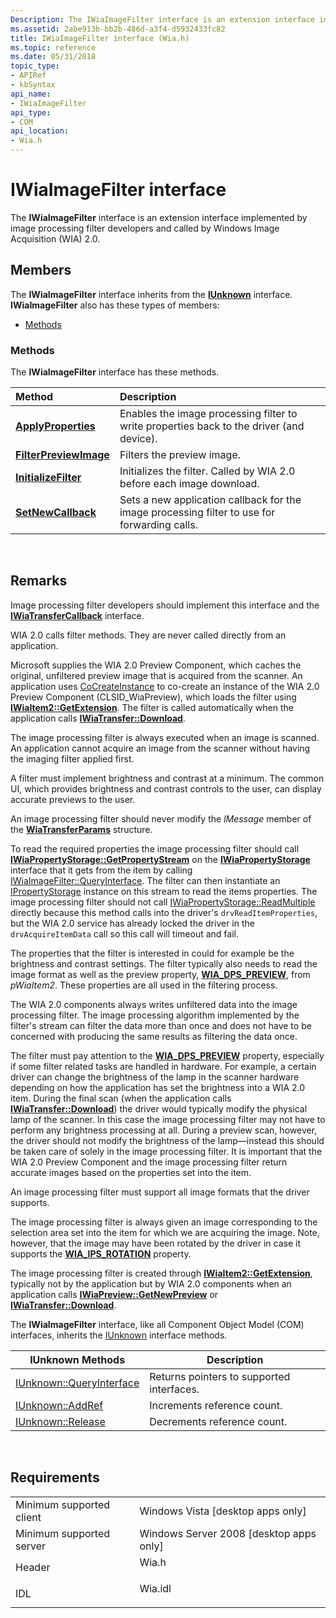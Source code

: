 ```yaml
---
Description: The IWiaImageFilter interface is an extension interface implemented by image processing filter developers and called by Windows Image Acquisition (WIA) 2.0.
ms.assetid: 2abe913b-bb2b-486d-a3f4-d5932433fc82
title: IWiaImageFilter interface (Wia.h)
ms.topic: reference
ms.date: 05/31/2018
topic_type: 
- APIRef
- kbSyntax
api_name: 
- IWiaImageFilter
api_type: 
- COM
api_location: 
- Wia.h
---
```


# IWiaImageFilter interface

The **IWiaImageFilter** interface is an extension interface implemented by image processing filter developers and called by Windows Image Acquisition (WIA) 2.0.

## Members

The **IWiaImageFilter** interface inherits from the [**IUnknown**](/windows/win32/api/unknwn/nn-unknwn-iunknown) interface. **IWiaImageFilter** also has these types of members:

-   [Methods](#methods)

### Methods

The **IWiaImageFilter** interface has these methods.



| Method                                                                | Description                                                                                             |
|:----------------------------------------------------------------------|:--------------------------------------------------------------------------------------------------------|
| [**ApplyProperties**](-wia-iwiaimagefilter-applyproperties.md)       | Enables the image processing filter to write properties back to the driver (and device).<br/>     |
| [**FilterPreviewImage**](-wia-iwiaimagefilter-filterpreviewimage.md) | Filters the preview image.<br/>                                                                   |
| [**InitializeFilter**](-wia-iwiaimagefilter-initializefilter.md)     | Initializes the filter. Called by WIA 2.0 before each image download. <br/>                       |
| [**SetNewCallback**](-wia-iwiaimagefilter-setnewcallback.md)         | Sets a new application callback for the image processing filter to use for forwarding calls.<br/> |



 

## Remarks

Image processing filter developers should implement this interface and the [**IWiaTransferCallback**](-wia-iwiatransfercallback.md) interface.

WIA 2.0 calls filter methods. They are never called directly from an application.

Microsoft supplies the WIA 2.0 Preview Component, which caches the original, unfiltered preview image that is acquired from the scanner. An application uses [CoCreateInstance](/windows/win32/api/combaseapi/nf-combaseapi-cocreateinstance) to co-create an instance of the WIA 2.0 Preview Component (CLSID\_WiaPreview), which loads the filter using [**IWiaItem2::GetExtension**](-wia-iwiaitem2-getextension.md). The filter is called automatically when the application calls [**IWiaTransfer::Download**](-wia-iwiatransfer-download.md).

The image processing filter is always executed when an image is scanned. An application cannot acquire an image from the scanner without having the imaging filter applied first.

A filter must implement brightness and contrast at a minimum. The common UI, which provides brightness and contrast controls to the user, can display accurate previews to the user.

An image processing filter should never modify the *lMessage* member of the [**WiaTransferParams**](-wia-wiatransferparams.md) structure.

To read the required properties the image processing filter should call [**IWiaPropertyStorage::GetPropertyStream**](/windows/desktop/api/wia_xp/nf-wia_xp-iwiapropertystorage-getpropertystream) on the [**IWiaPropertyStorage**](/windows/desktop/api/wia_xp/nn-wia_xp-iwiapropertystorage) interface that it gets from the item by calling [IWiaImageFilter::QueryInterface](/windows/win32/api/unknwn/nf-unknwn-iunknown-queryinterface(q)). The filter can then instantiate an [IPropertyStorage](/windows/win32/api/propidlbase/nn-propidlbase-ipropertystorage) instance on this stream to read the items properties. The image processing filter should not call [IWiaPropertyStorage::ReadMultiple](/windows/win32/api/propidlbase/nf-propidlbase-ipropertystorage-readmultiple) directly because this method calls into the driver's `drvReadItemProperties`, but the WIA 2.0 service has already locked the driver in the `drvAcquireItemData` call so this call will timeout and fail.

The properties that the filter is interested in could for example be the brightness and contrast settings. The filter typically also needs to read the image format as well as the preview property, [**WIA\_DPS\_PREVIEW**](-wia-wiaitempropscannerdevice.md), from *pWiaItem2*. These properties are all used in the filtering process.

The WIA 2.0 components always writes unfiltered data into the image processing filter. The image processing algorithm implemented by the filter's stream can filter the data more than once and does not have to be concerned with producing the same results as filtering the data once.

The filter must pay attention to the [**WIA\_DPS\_PREVIEW**](-wia-wiaitempropscannerdevice.md) property, especially if some filter related tasks are handled in hardware. For example, a certain driver can change the brightness of the lamp in the scanner hardware depending on how the application has set the brightness into a WIA 2.0 item. During the final scan (when the application calls [**IWiaTransfer::Download**](-wia-iwiatransfer-download.md)) the driver would typically modify the physical lamp of the scanner. In this case the image processing filter may not have to perform any brightness processing at all. During a preview scan, however, the driver should not modify the brightness of the lamp—instead this should be taken care of solely in the image processing filter. It is important that the WIA 2.0 Preview Component and the image processing filter return accurate images based on the properties set into the item.

An image processing filter must support all image formats that the driver supports.

The image processing filter is always given an image corresponding to the selection area set into the item for which we are acquiring the image. Note, however, that the image may have been rotated by the driver in case it supports the [**WIA\_IPS\_ROTATION**](-wia-wiaitempropscanneritem.md) property.

The image processing filter is created through [**IWiaItem2::GetExtension**](-wia-iwiaitem2-getextension.md), typically not by the application but by WIA 2.0 components when an application calls [**IWiaPreview::GetNewPreview**](-wia-iwiapreview-getnewpreview.md) or [**IWiaTransfer::Download**](-wia-iwiatransfer-download.md).

The **IWiaImageFilter** interface, like all Component Object Model (COM) interfaces, inherits the [IUnknown](/windows/win32/api/unknwn/nn-unknwn-iunknown) interface methods.



| IUnknown Methods                                        | Description                               |
|---------------------------------------------------------|-------------------------------------------|
| [IUnknown::QueryInterface](/windows/win32/api/unknwn/nf-unknwn-iunknown-queryinterface(q)) | Returns pointers to supported interfaces. |
| [IUnknown::AddRef](/windows/win32/api/unknwn/nf-unknwn-iunknown-addref)                 | Increments reference count.               |
| [IUnknown::Release](/windows/win32/api/unknwn/nf-unknwn-iunknown-release)               | Decrements reference count.               |



 

## Requirements



|                                     |                                                                                    |
|-------------------------------------|------------------------------------------------------------------------------------|
| Minimum supported client<br/> | Windows Vista \[desktop apps only\]<br/>                                     |
| Minimum supported server<br/> | Windows Server 2008 \[desktop apps only\]<br/>                               |
| Header<br/>                   | <dl> <dt>Wia.h</dt> </dl>   |
| IDL<br/>                      | <dl> <dt>Wia.idl</dt> </dl> |



 

 